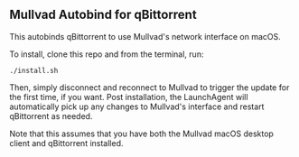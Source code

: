 ## Mullvad Autobind for qBittorrent

This autobinds qBittorrent to use Mullvad's network interface on macOS.

To install, clone this repo and from the terminal, run:

`./install.sh`

Then, simply disconnect and reconnect to Mullvad to trigger the update for the first time, if you want. Post installation, the LaunchAgent will automatically pick up any changes to Mullvad's interface and restart qBittorrent as needed.

Note that this assumes that you have both the Mullvad macOS desktop client and qBittorrent installed.

